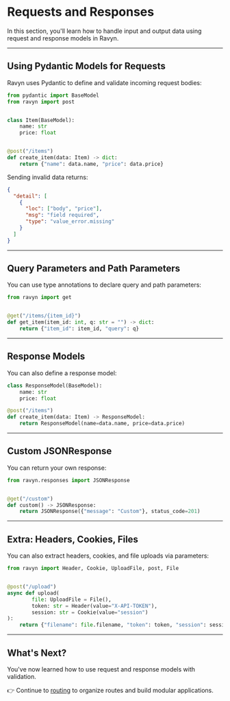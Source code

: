 # Requests and Responses

In this section, you'll learn how to handle input and output data using request and response models in Ravyn.

---

## Using Pydantic Models for Requests

Ravyn uses Pydantic to define and validate incoming request bodies:

```python
from pydantic import BaseModel
from ravyn import post


class Item(BaseModel):
    name: str
    price: float


@post("/items")
def create_item(data: Item) -> dict:
    return {"name": data.name, "price": data.price}
```

Sending invalid data returns:

```json
{
  "detail": [
    {
      "loc": ["body", "price"],
      "msg": "field required",
      "type": "value_error.missing"
    }
  ]
}
```

---

## Query Parameters and Path Parameters

You can use type annotations to declare query and path parameters:

```python
from ravyn import get


@get("/items/{item_id}")
def get_item(item_id: int, q: str = "") -> dict:
    return {"item_id": item_id, "query": q}
```

---

## Response Models

You can also define a response model:

```python
class ResponseModel(BaseModel):
    name: str
    price: float

@post("/items")
def create_item(data: Item) -> ResponseModel:
    return ResponseModel(name=data.name, price=data.price)
```

---

## Custom JSONResponse

You can return your own response:

```python
from ravyn.responses import JSONResponse


@get("/custom")
def custom() -> JSONResponse:
    return JSONResponse({"message": "Custom"}, status_code=201)
```

---

## Extra: Headers, Cookies, Files

You can also extract headers, cookies, and file uploads via parameters:

```python
from ravyn import Header, Cookie, UploadFile, post, File


@post("/upload")
async def upload(
        file: UploadFile = File(),
        token: str = Header(value="X-API-TOKEN"),
        session: str = Cookie(value="session")
):
    return {"filename": file.filename, "token": token, "session": session}
```

---

## What's Next?

You've now learned how to use request and response models with validation.

👉 Continue to [routing](./10-routing.md) to organize routes and build modular applications.
